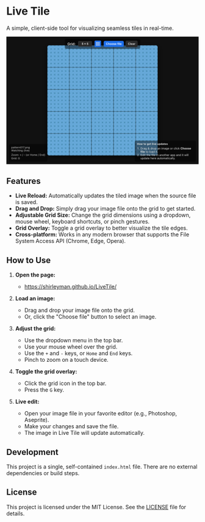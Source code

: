 # Live Tile

A simple, client-side tool for visualizing seamless tiles in real-time.

![Screenshot of Live Tile](screenshot.png)

## Features

*   **Live Reload:** Automatically updates the tiled image when the source file is saved.
*   **Drag and Drop:** Simply drag your image file onto the grid to get started.
*   **Adjustable Grid Size:** Change the grid dimensions using a dropdown, mouse wheel, keyboard shortcuts, or pinch gestures.
*   **Grid Overlay:** Toggle a grid overlay to better visualize the tile edges.
*   **Cross-platform:** Works in any modern browser that supports the File System Access API (Chrome, Edge, Opera).

## How to Use

1.  **Open the page:**
    *   https://shirleyman.github.io/LiveTile/
      
3.  **Load an image:**
    *   Drag and drop your image file onto the grid.
    *   Or, click the "Choose file" button to select an image.

4.  **Adjust the grid:**
    *   Use the dropdown menu in the top bar.
    *   Use your mouse wheel over the grid.
    *   Use the `+` and `-` keys, or `Home` and `End` keys.
    *   Pinch to zoom on a touch device.

5.  **Toggle the grid overlay:**
    *   Click the grid icon in the top bar.
    *   Press the `G` key.

6.  **Live edit:**
    *   Open your image file in your favorite editor (e.g., Photoshop, Aseprite).
    *   Make your changes and save the file.
    *   The image in Live Tile will update automatically.

## Development

This project is a single, self-contained `index.html` file. There are no external dependencies or build steps.

## License

This project is licensed under the MIT License. See the [LICENSE](LICENSE) file for details.
